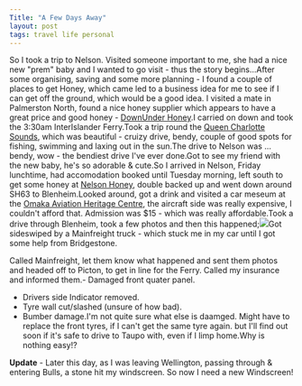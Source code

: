 ```yaml
---
Title: "A Few Days Away"
layout: post
tags: travel life personal
---
```


So I took a trip to Nelson. Visited someone important to me, she had a nice new "prem" baby and I wanted to go visit - thus the story begins...After some organising, saving and some more planning - I found a couple of places to get Honey, which came led to a business idea for me to see if I can get off the ground, which would be a good idea. I visited a mate in Palmerston North, found a nice honey supplier which appears to have a great price and good honey - [DownUnder Honey](//downunderhoney.com).I carried on down and took the 3:30am InterIslander Ferry.Took a trip round the [Queen Charlotte Sounds](https://www.dangerousroads.org/australia-and-oceania/new-zealand/5828-queen-charlotte-drive.html), which was beautiful - cruizy drive, bendy, couple of good spots for fishing, swimming and laxing out in the sun.The drive to Nelson was ... bendy, wow - the bendiest drive I've ever done.Got to see my friend with the new baby, he's so adorable & cute.So I arrived in Nelson, Friday lunchtime, had accomodation booked until Tuesday morning, left south to get some honey at [Nelson Honey](//nelsonhoney.com/), double backed up and went down around SH63 to Blenheim.Looked around, got a drink and visited a car meseum at the [Omaka Aviation Heritage Centre](//www.omaka.org.nz/), the aircraft side was really expensive, I couldn't afford that. Admission was $15 - which was really affordable.Took a drive through Blenheim, took a few photos and then this happened;![](https://lh3.googleusercontent.com/-xWxUP18BpHc/XA-75z3-OLI/AAAAAAAAJ1Y/o-_MpenGUO8YGCBapIpiBCTHAMSxHPH2wCL0BGAYYCw/h1960/2018-12-11.jpg)Got sideswiped by a Mainfreight truck - which stuck me in my car until I got some help from Bridgestone.

Called Mainfreight, let them know what happened and sent them photos and headed off to Picton, to get in line for the Ferry. Called my insurance and informed them.- Damaged front quater panel.

- Drivers side Indicator removed.
- Tyre wall cut/slashed (unsure of how bad).
- Bumber damage.I'm not quite sure what else is daamged. Might have to replace the front tyres, if I can't get the same tyre again. but I'll find out soon if it's safe to drive to Taupo with, even if I limp home.Why is nothing easy!?

**Update** - Later this day, as I was leaving Wellington, passing through & entering Bulls, a stone hit my windscreen. So now I need a new Windscreen!
